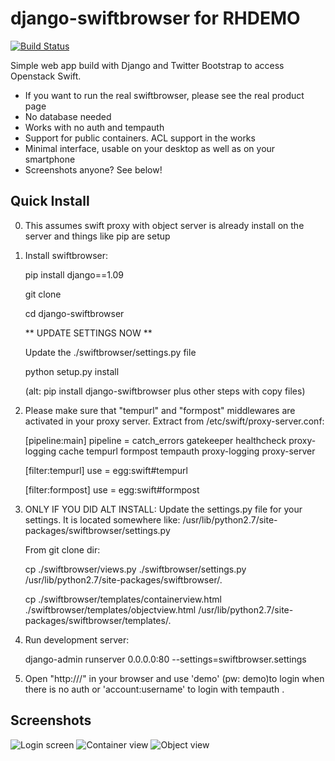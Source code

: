 django-swiftbrowser for RHDEMO
===================

[![Build Status](https://travis-ci.org/cschwede/django-swiftbrowser.png?branch=master)](https://travis-ci.org/cschwede/django-swiftbrowser)

Simple web app build with Django and Twitter Bootstrap to access Openstack Swift.
* If you want to run the real swiftbrowser, please see the real product page
* No database needed
* Works with no auth and tempauth
* Support for public containers. ACL support in the works
* Minimal interface, usable on your desktop as well as on your smartphone
* Screenshots anyone? See below!

Quick Install
-------------
0) This assumes swift proxy with object server is already install on the server and things like pip are setup

1) Install swiftbrowser:
   
   pip install django==1.09
   
   git clone 
   
   cd django-swiftbrowser
   
   ** UPDATE SETTINGS NOW **
   
   Update the ./swiftbrowser/settings.py file
   
   python setup.py install
   
   
   (alt: pip install django-swiftbrowser plus other steps with copy files)


2) Please make sure that "tempurl" and "formpost" middlewares are activated in your proxy server. Extract from /etc/swift/proxy-server.conf:

    [pipeline:main]
    pipeline = catch_errors gatekeeper healthcheck proxy-logging cache tempurl formpost tempauth proxy-logging proxy-server

    [filter:tempurl]
    use = egg:swift#tempurl

    [filter:formpost]
    use = egg:swift#formpost
3) ONLY IF YOU DID ALT INSTALL: Update the settings.py file for your settings. It is located somewhere like: /usr/lib/python2.7/site-packages/swiftbrowser/settings.py
    
    From git clone dir:
    
    cp ./swiftbrowser/views.py ./swiftbrowser/settings.py /usr/lib/python2.7/site-packages/swiftbrowser/.
    
    cp ./swiftbrowser/templates/containerview.html ./swiftbrowser/templates/objectview.html /usr/lib/python2.7/site-packages/swiftbrowser/templates/. 
4) Run development server:

    django-admin runserver 0.0.0.0:80 --settings=swiftbrowser.settings

5) Open "http://<hostname>/" in your browser and use 'demo' (pw: demo)to login when there is no auth or 'account:username' to login with tempauth .


Screenshots
-----------

![Login screen](screenshots/00.png)
![Container view](screenshots/01.png)
![Object view](screenshots/02.png)

